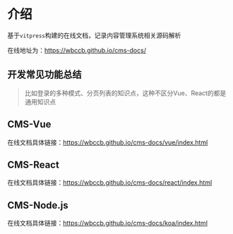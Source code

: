 # 介绍
基于`vitpress`构建的在线文档，记录内容管理系统相关源码解析

在线地址为：https://wbccb.github.io/cms-docs/

## 开发常见功能总结
> 比如登录的多种模式、分页列表的知识点，这种不区分Vue、React的都是通用知识点

## CMS-Vue
在线文档具体链接：https://wbccb.github.io/cms-docs/vue/index.html

## CMS-React
在线文档具体链接：https://wbccb.github.io/cms-docs/react/index.html

## CMS-Node.js
在线文档具体链接：https://wbccb.github.io/cms-docs/koa/index.html